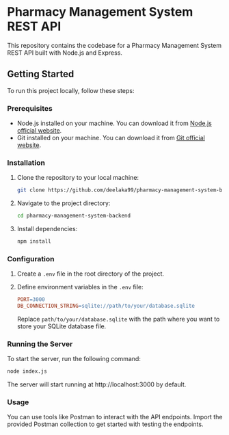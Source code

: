 # Pharmacy Management System REST API

This repository contains the codebase for a Pharmacy Management System REST API built with Node.js and Express.

## Getting Started

To run this project locally, follow these steps:

### Prerequisites

- Node.js installed on your machine. You can download it from [Node.js official website](https://nodejs.org/).
- Git installed on your machine. You can download it from [Git official website](https://git-scm.com/).

### Installation

1. Clone the repository to your local machine:

    ```bash
    git clone https://github.com/deelaka99/pharmacy-management-system-backend
    ```

2. Navigate to the project directory:

    ```bash
    cd pharmacy-management-system-backend
    ```

3. Install dependencies:

    ```bash
    npm install
    ```

### Configuration

1. Create a `.env` file in the root directory of the project.
2. Define environment variables in the `.env` file:

    ```makefile
    PORT=3000
    DB_CONNECTION_STRING=sqlite://path/to/your/database.sqlite
    ```

    Replace `path/to/your/database.sqlite` with the path where you want to store your SQLite database file.

### Running the Server

To start the server, run the following command:

```bash
node index.js
```

The server will start running at http://localhost:3000 by default.

### Usage
You can use tools like Postman to interact with the API endpoints. Import the provided Postman collection to get started with testing the endpoints.
